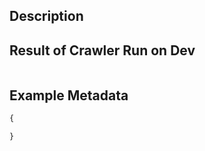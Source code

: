 ## Description


## Result of Crawler Run on Dev
```yaml 

```

## Example Metadata
```javascript 
{

}
```